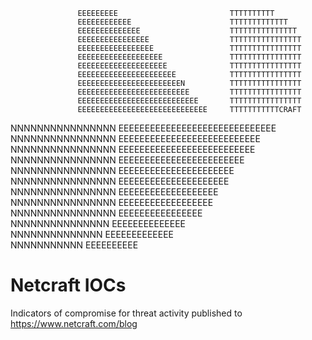                                                                         
                   EEEEEEEEE                         TTTTTTTTTT         
                   EEEEEEEEEEEE                      TTTTTTTTTTTTT      
                   EEEEEEEEEEEEEE                    TTTTTTTTTTTTTTT    
                   EEEEEEEEEEEEEEEE                  TTTTTTTTTTTTTTTT   
                   EEEEEEEEEEEEEEEEE                 TTTTTTTTTTTTTTTT   
                   EEEEEEEEEEEEEEEEEEE               TTTTTTTTTTTTTTTT   
                   EEEEEEEEEEEEEEEEEEEE              TTTTTTTTTTTTTTTT   
                   EEEEEEEEEEEEEEEEEEEEEE            TTTTTTTTTTTTTTTT   
                   EEEEEEEEEEEEEEEEEEEEEEEN          TTTTTTTTTTTTTTTT   
                   EEEEEEEEEEEEEEEEEEEEEEEEE         TTTTTTTTTTTTTTTT   
                   EEEEEEEEEEEEEEEEEEEEEEEEEEE       TTTTTTTTTTTTTTTT   
                   EEEEEEEEEEEEEEEEEEEEEEEEEEEEE     TTTTTTTTTTTCRAFT   
   NNNNNNNNNNNNNNNN    EEEEEEEEEEEEEEEEEEEEEEEEEEEEEE                   
   NNNNNNNNNNNNNNNN       EEEEEEEEEEEEEEEEEEEEEEEEEEE                   
   NNNNNNNNNNNNNNNN        EEEEEEEEEEEEEEEEEEEEEEEEEE                   
   NNNNNNNNNNNNNNNN          EEEEEEEEEEEEEEEEEEEEEEEE                   
   NNNNNNNNNNNNNNNN            EEEEEEEEEEEEEEEEEEEEEE                   
   NNNNNNNNNNNNNNNN             EEEEEEEEEEEEEEEEEEEEE                   
   NNNNNNNNNNNNNNNN               EEEEEEEEEEEEEEEEEEE                   
   NNNNNNNNNNNNNNNN                EEEEEEEEEEEEEEEEEE                   
   NNNNNNNNNNNNNNNN                  EEEEEEEEEEEEEEEE                   
    NNNNNNNNNNNNNNN                    EEEEEEEEEEEEEE                   
     NNNNNNNNNNNNNN                     EEEEEEEEEEEEE                   
        NNNNNNNNNNN                        EEEEEEEEEE                   
                                                                        
                                                                        
                                                    
# Netcraft IOCs
Indicators of compromise for threat activity published to https://www.netcraft.com/blog
